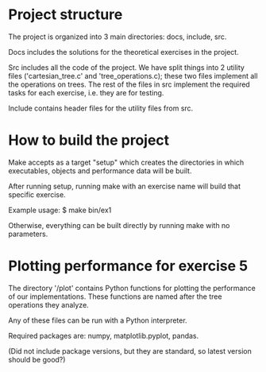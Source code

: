# Project structure
The project is organized into 3 main directories: docs, include, src.

Docs includes the solutions for the theoretical exercises in the project.

Src includes all the code of the project. We have split things into 2 utility files ('cartesian_tree.c' and 'tree_operations.c); these two files implement all the operations on trees. The rest of the files in src implement the required tasks for each exercise, i.e. they are for testing.

Include contains header files for the utility files from src.

# How to build the project
Make accepts as a target "setup" which creates the directories in which executables, objects and performance data will be built.

After running setup, running make with an exercise name will build that specific exercise.

Example usage: $ make bin/ex1

Otherwise, everything can be built directly by running make with no parameters.

# Plotting performance for exercise 5
The directory '/plot' contains Python functions for plotting the performance of our implementations. These functions are named after the tree operations they analyze.

Any of these files can be run with a Python interpreter.

Required packages are: numpy, matplotlib.pyplot, pandas.

(Did not include package versions, but they are standard, so latest version should be good?)

